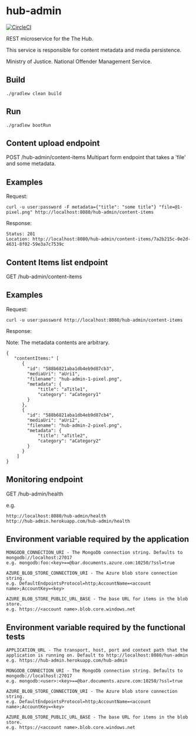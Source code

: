 hub-admin
====

[![CircleCI](https://circleci.com/gh/NOMS-DIGITAL-STUDIO/hub-admin.svg?style=svg)](https://circleci.com/gh/NOMS-DIGITAL-STUDIO/hub-admin)

REST microservice for the The Hub.

This service is responsible for content metadata and media persistence.

Ministry of Justice.
National Offender Management Service.

Build
----
```
./gradlew clean build
```

Run
----
```
./gradlew bootRun
```

Content upload endpoint
----
POST /hub-admin/content-items 
Multipart form endpoint that takes a 'file' and some metadata.

Examples
----
Request:

```curl -u user:password -F metadata={"title": "some title"} "file=@1-pixel.png" http://localhost:8080/hub-admin/content-items```

Response:

```
Status: 201
Location: http://localhost:8080/hub-admin/content-items/7a2b215c-0e2d-4631-8f02-59e3a7c7539c
```

Content Items list endpoint
----
GET /hub-admin/content-items

Examples
----
Request:

```curl -u user:password http://localhost:8080/hub-admin/content-items```

Response:

Note: The metadata contents are arbitrary.

```
{
   "contentItems:" [
      {
        "id": "588b6821aba1db4eb9d87cb3",
        "mediaUri": "aUri1",
        "filename": "hub-admin-1-pixel.png",
        "metadata": {
            "title": "aTitle1",
            "category": "aCategory1"
        }
      },
      {
        "id": "588b6821aba1db4eb9d87cb4",
        "mediaUri": "aUri2",
        "filename": "hub-admin-2-pixel.png",
        "metadata": {
            "title": "aTitle2",
            "category": "aCategory2"
        }
      }
    ]
}
```

Monitoring endpoint
----
GET /hub-admin/health

e.g.
```
http://localhost:8080/hub-admin/health
http://hub-admin.herokuapp.com/hub-admin/health
```

Environment variable required by the application
----
```
MONGODB_CONNECTION_URI - The MongoDb connection string. Defaults to mongodb://localhost:27017
e.g. mongodb:foo:<key>==@bar.documents.azure.com:10250/?ssl=true
```

```
AZURE_BLOB_STORE_CONNECTION_URI - The Azure blob store connection string. 
e.g. DefaultEndpointsProtocol=http;AccountName=<account name>;AccountKey=<key>
```

```
AZURE_BLOB_STORE_PUBLIC_URL_BASE - The base URL for items in the blob store.   
e.g. https://<account name>.blob.core.windows.net
```

Environment variable required by the functional tests
----
```
APPLICATION_URL - The transport, host, port and context path that the application is running on. Default to http://localhost:8080/hun-admin
e.g. https://hub-admin.herokuapp.com/hub-admin
```

```
MONGODB_CONNECTION_URI - The MongoDb connection string. Defaults to mongodb://localhost:27017
e.g. mongodb:<user>:<key>==@bar.documents.azure.com:10250/?ssl=true
```

```
AZURE_BLOB_STORE_CONNECTION_URI - The Azure blob store connection string. 
e.g. DefaultEndpointsProtocol=http;AccountName=<account name>;AccountKey=<key>
```

```
AZURE_BLOB_STORE_PUBLIC_URL_BASE - The base URL for items in the blob store.   
e.g. https://<account name>.blob.core.windows.net
```